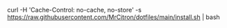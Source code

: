 curl -H 'Cache-Control: no-cache, no-store' -s https://raw.githubusercontent.com/MrCitron/dotfiles/main/install.sh | bash
